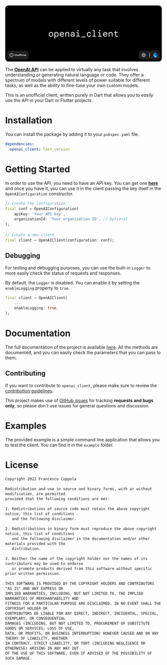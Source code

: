 ![alt Banner of the openai_client project](https://raw.githubusercontent.com/Azzeccagarbugli/openai_client/main/assets/banner.png)

The [**OpenAI API**](https://beta.openai.com/docs/introduction) can be applied to virtually any task that involves understanding or generating natural language or code. They offer a spectrum of models with different levels of power suitable for different tasks, as well as the ability to fine-tune your own custom models.

This is an unofficial client, written purely in Dart that allows you to _easily_ use the API in your Dart or Flutter projects.

# Installation

You can install the package by adding it to your `pubspec.yaml` file.

```yaml
dependencies:
  openai_client: last_version
```

# Getting Started

In order to use the API, you need to have an API key. You can get one [**here**](https://beta.openai.com/account/api-keys) and once you have it, you can use it in the client passing the key itself in the `OpenAIConfiguration` constructor.

```dart
// Create the configuration
final conf = OpenAIConfiguration(
    apiKey: 'Your API key',
    organizationId: 'Your organization ID', // Optional
);

// Create a new client
final client = OpenAIClient(configuration: conf);
```

## Debugging

For testing and debugging purposes, you can use the built-in `Logger` to more easily check the status of requests and responses.

By default, the `Logger` is disabled. You can enable it by setting the `enableLogging` property to `true`.

```dart
final client = OpenAIClient(
    ...
    enableLogging: true,
);
```

# Documentation

The full documentation of the project is available [here](https://pub.dev/documentation/openai_client/latest/). All the methods are documented, and you can easily check the parameters that you can pass to them.

## Contributing

If you want to contribute to `openai_client`, please make sure to review the [contribution guidelines](https://github.com/Azzeccagarbugli/openai_client/blob/master/CONTRIBUTING.md).

This project makes use of [GitHub issues](https://github.com/Azzeccagarbugli/openai_client/issues) for
tracking **requests and bugs only**, so please _don't_ use issues for general questions and discussion.

# Examples

The provided example is a simple command line application that allows you to test the client. You can find it in the `example` folder.

# License

```
Copyright 2022 Francesco Coppola

Redistribution and use in source and binary forms, with or without modification, are permitted
provided that the following conditions are met:

1. Redistributions of source code must retain the above copyright notice, this list of conditions
   and the following disclaimer.

2. Redistributions in binary form must reproduce the above copyright notice, this list of conditions
   and the following disclaimer in the documentation and/or other materials provided with the
   distribution.

3. Neither the name of the copyright holder nor the names of its contributors may be used to endorse
   or promote products derived from this software without specific prior written permission.

THIS SOFTWARE IS PROVIDED BY THE COPYRIGHT HOLDERS AND CONTRIBUTORS "AS IS" AND ANY EXPRESS OR
IMPLIED WARRANTIES, INCLUDING, BUT NOT LIMITED TO, THE IMPLIED WARRANTIES OF MERCHANTABILITY AND
FITNESS FOR A PARTICULAR PURPOSE ARE DISCLAIMED. IN NO EVENT SHALL THE COPYRIGHT HOLDER OR
CONTRIBUTORS BE LIABLE FOR ANY DIRECT, INDIRECT, INCIDENTAL, SPECIAL, EXEMPLARY, OR CONSEQUENTIAL
DAMAGES (INCLUDING, BUT NOT LIMITED TO, PROCUREMENT OF SUBSTITUTE GOODS OR SERVICES; LOSS OF USE,
DATA, OR PROFITS; OR BUSINESS INTERRUPTION) HOWEVER CAUSED AND ON ANY THEORY OF LIABILITY, WHETHER
IN CONTRACT, STRICT LIABILITY, OR TORT (INCLUDING NEGLIGENCE OR OTHERWISE) ARISING IN ANY WAY OUT
OF THE USE OF THIS SOFTWARE, EVEN IF ADVISED OF THE POSSIBILITY OF SUCH DAMAGE.
```
